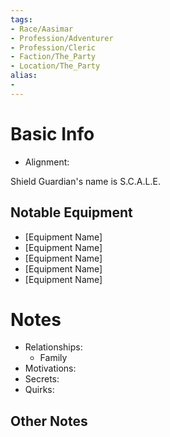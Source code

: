 ```yaml
---
tags:
- Race/Aasimar
- Profession/Adventurer
- Profession/Cleric
- Faction/The_Party
- Location/The_Party
alias:
- 
---
```

# Basic Info
- Alignment: 

Shield Guardian's name is S.C.A.L.E.


## Notable Equipment
- [Equipment Name]
- [Equipment Name]
- [Equipment Name]
- [Equipment Name]
- [Equipment Name]

# Notes
- Relationships: 
	- Family
- Motivations: 
- Secrets: 
- Quirks: 

## Other Notes